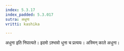 ```yaml
---
index: 5.3.17
index_padded: 5.3.017
sutra: अधुना
vritti: kashika

---
```

अधुना इति निपात्यते। इदमो ऽश्भावो धुना च प्रत्ययः। अस्मिन् काले अधुना।